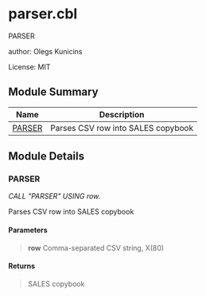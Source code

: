 # parser.cbl

PARSER

author: Olegs Kunicins


License: MIT

## Module Summary

| Name | Description |
| ----------- | ----------- | 
| [PARSER](#PARSER) | Parses CSV row into SALES copybook | 

## Module Details

### PARSER

*CALL "PARSER" USING row.*

Parses CSV row into SALES copybook


#### Parameters

> **row** Comma-separated CSV string, X(80) 

#### Returns

> SALES copybook


